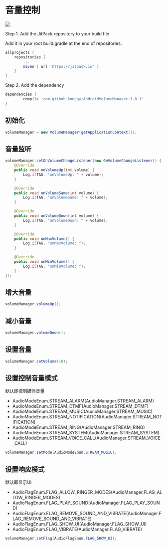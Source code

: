 # 音量控制

[![](https://jitpack.io/v/kongqw/AndroidVolumeManager.svg)](https://jitpack.io/#kongqw/AndroidVolumeManager)

Step 1. Add the JitPack repository to your build file

Add it in your root build.gradle at the end of repositories:

``` gradle
allprojects {
    repositories {
        ...
        maven { url 'https://jitpack.io' }
    }
}
```

Step 2. Add the dependency

``` gradle
dependencies {
        compile 'com.github.kongqw:AndroidVolumeManager:1.0.1'
}
```

## 初始化

``` java
volumeManager = new VolumeManager(getApplicationContext());
```

## 音量监听

``` java
volumeManager.setOnVolumeChangeListener(new OnVolumeChangeListener() {
    @Override
    public void onVolumeUp(int volume) {
        Log.i(TAG, "onVolumeUp: " + volume);
    }

    @Override
    public void onVolumeSame(int volume) {
        Log.i(TAG, "onVolumeSame: " + volume);
    }

    @Override
    public void onVolumeDown(int volume) {
        Log.i(TAG, "onVolumeDown: " + volume);
    }

    @Override
    public void onMaxVolume() {
        Log.i(TAG, "onMaxVolume: ");
    }

    @Override
    public void onMinVolume() {
        Log.i(TAG, "onMinVolume: ");
    }
});
```

## 增大音量
``` java
volumeManager.volumeUp();
```

## 减小音量
``` java
volumeManager.volumeDown();
```

## 设置音量
``` java
volumeManager.setVolume(10);
```

## 设置控制音量模式

默认即控制媒体音量

- AudioModeEnum.STREAM_ALARM(AudioManager.STREAM_ALARM)
- AudioModeEnum.STREAM_DTMF(AudioManager.STREAM_DTMF)
- AudioModeEnum.STREAM_MUSIC(AudioManager.STREAM_MUSIC)
- AudioModeEnum.STREAM_NOTIFICATION(AudioManager.STREAM_NOTIFICATION)
- AudioModeEnum.STREAM_RING(AudioManager.STREAM_RING)
- AudioModeEnum.STREAM_SYSTEM(AudioManager.STREAM_SYSTEM)
- AudioModeEnum.STREAM_VOICE_CALL(AudioManager.STREAM_VOICE_CALL)

``` java
volumeManager.setMode(AudioModeEnum.STREAM_MUSIC);
```

## 设置响应模式

默认即显示UI

- AudioFlagEnum.FLAG_ALLOW_RINGER_MODES(AudioManager.FLAG_ALLOW_RINGER_MODES)
- AudioFlagEnum.FLAG_PLAY_SOUND(AudioManager.FLAG_PLAY_SOUND)
- AudioFlagEnum.FLAG_REMOVE_SOUND_AND_VIBRATE(AudioManager.FLAG_REMOVE_SOUND_AND_VIBRATE)
- AudioFlagEnum.FLAG_SHOW_UI(AudioManager.FLAG_SHOW_UI)
- AudioFlagEnum.FLAG_VIBRATE(AudioManager.FLAG_VIBRATE)

``` java
volumeManager.setFlag(AudioFlagEnum.FLAG_SHOW_UI);
```